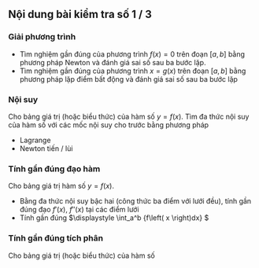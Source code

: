 ## Nội dung bài kiểm tra số 1 / 3
### Giải phương trình
* Tìm nghiệm gần đúng của phương trình $f(x) = 0$ trên đoạn $[a, b]$ bằng phương pháp Newton và đánh giá sai số sau ba bước lặp.
* Tìm nghiệm gần đúng của phương trình $x = g(x)$ trên đoạn $[a, b]$ bằng phương pháp lặp điểm bất động và đánh giá sai số sau ba bước lặp

### Nội suy
Cho bảng giá trị (hoặc biểu thức) của hàm số $y = f(x)$. Tìm đa thức nội suy của hàm số với các mốc nội suy cho trước bằng phương pháp
* Lagrange
* Newton tiến / lùi

### Tính gần đúng đạo hàm
Cho bảng giá trị hàm số $y = f(x)$. 
* Bằng đa thức nội suy bậc hai (công thức ba điểm với lưới đều), tính gần đúng đạo $f'(x)$, $f''(x)$ tại các điểm lưới
* Tính gần đúng $\displaystyle \int_a^b {f\left( x \right)dx} $

### Tính gần đúng tích phân
Cho bảng giá trị (hoặc biểu thức) của hàm số

